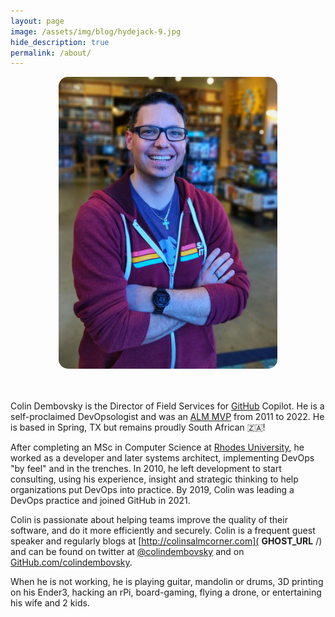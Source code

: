 ```yaml
---
layout: page
image: /assets/img/blog/hydejack-9.jpg
hide_description: true
permalink: /about/
---
```

<div style="text-align: center">
    <img src="/assets/images/2020/4/23177_profile_mox.jpg" alt loading="lazy" width="350" style="border-radius: 15px;">
</div>

<br/><br/>
Colin Dembovsky is the Director of Field Services for [GitHub](https://github.com) Copilot. He is a self-proclaimed DevOpsologist and was an [ALM MVP](https://mvp.microsoft.com/en-us/mvp/Colin%20Dembovsky-4034924) from 2011 to 2022. He is based in Spring, TX but remains proudly South African 🇿🇦!

After completing an MSc in Computer Science at [Rhodes University](http://www.ru.ac.za/), he worked as a developer and later systems architect, implementing DevOps "by feel" and in the trenches. In 2010, he left development to start consulting, using his experience, insight and strategic thinking to help organizations put DevOps into practice. By 2019, Colin was leading a DevOps practice and joined GitHub in 2021.

Colin is passionate about helping teams improve the quality of their software, and do it more efficiently and securely. Colin is a frequent guest speaker and regularly blogs at [http://colinsalmcorner.com]( __GHOST_URL__ /) and can be found on twitter at [@colindembovsky](https://twitter.com/colindembovsky) and on [GitHub.com/colindembovsky](https://github.com/colindembovsky).

When he is not working, he is playing guitar, mandolin or drums, 3D printing on his Ender3, hacking an rPi, board-gaming, flying a drone, or entertaining his wife and 2 kids.
